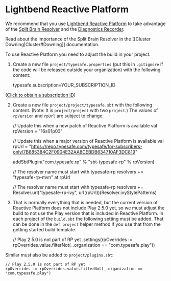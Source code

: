 # Lightbend Reactive Platform

We recommend that you use [Lightbend Reactive Platform](http://www.lightbend.com/products/lightbend-reactive-platform) to take advantage of the [Split Brain Resolver](http://doc.akka.io/docs/akka/rp-16s01p02/scala/split-brain-resolver.html) and the [Diagnostics Recorder](http://doc.akka.io/docs/akka/rp-16s01p02/common/diagnostics-recorder.html).

Read about the importance of the Split Brain Resolver in the [[Cluster Downing|Cluster#Downing]] documentation.

To use Reactive Platform you need to adjust the build in your project.

1) Create a new file `project/typesafe.properties` (put this in `.gitignore` if the code will be released outside your organization) with the following content:

    typesafe.subscription=YOUR_SUBSCRIPTION_ID

([Click to obtain a subscription ID](http://www.lightbend.com/account/id))

2) Create a new file `project/project/typesafe.sbt` with the following content. (Note: It is `project/project` with two `project`.) The values of `rpVersion` and `rpUrl` are subject to change:

    // Update this when a new patch of Reactive Platform is available
    val rpVersion = "16s01p03"

    // Update this when a major version of Reactive Platform is available
    val rpUrl = "https://repo.typesafe.com/typesafe/for-subscribers-only/7B885384C2F0904E32AA8CEBDB634710AF3DC819"

    addSbtPlugin("com.typesafe.rp" % "sbt-typesafe-rp" % rpVersion)

    // The resolver name must start with typesafe-rp
    resolvers += "typesafe-rp-mvn" at rpUrl

    // The resolver name must start with typesafe-rp
    resolvers += Resolver.url("typesafe-rp-ivy", url(rpUrl))(Resolver.ivyStylePatterns)

3) That is normally everything that is needed, but the current version of Reactive Platform does not include Play 2.5.0 yet, so we must adjust the build to not use the Play version that is included in Reactive Platform. In each project of the `build.sbt` the following setting must be added. That can be done in the `def project` helper method if you use that from the getting started build template.

    // Play 2.5.0 is not part of RP yet
    .settings(rpOverrides := rpOverrides.value.filterNot(_.organization == "com.typesafe.play"))

Similar must also be added to `project/plugins.sbt`:

    // Play 2.5.0 is not part of RP yet
    rpOverrides := rpOverrides.value.filterNot(_.organization == "com.typesafe.play")
